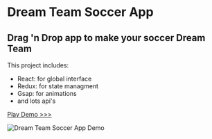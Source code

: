 # Dream Team Soccer App

## Drag 'n Drop app to make your soccer Dream Team

This project includes:

- React: for global interface
- Redux: for state managment
- Gsap: for animations
- and lots api's

[Play Demo >>>](http://dream-team-app.vercel.app/)

![Dream Team Soccer App Demo](./src/libs/img/demo.gif)
